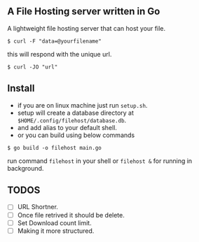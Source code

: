 ## A File Hosting server written in Go 

A lightweight file hosting server that can host your file.

```shell
$ curl -F "data=@yourfilename" 
```
this will respond with the unique url.

```shell
$ curl -JO "url"
```

## Install

- if you are on linux machine just run `setup.sh`.
- setup will create a database directory at `$HOME/.config/filehost/database.db`.
- and add alias to your default shell.
- or you can build using below commands 
```shell
$ go build -o filehost main.go

```

run command `filehost` in your shell or `filehost &` for running in background.

## TODOS
- [ ]  URL Shortner.
- [ ]  Once file retrived it should be delete.
- [ ]  Set Download count limit.
- [ ]  Making it more structured.
